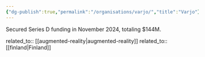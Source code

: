 ```yaml
---
{"dg-publish":true,"permalink":"/organisations/varjo/","title":"Varjo"}
---
```



Secured Series D funding in November 2024, totaling $144M.

related_to:: [[augmented-reality\|augmented-reality]]
related_to:: [[finland\|Finland]]
